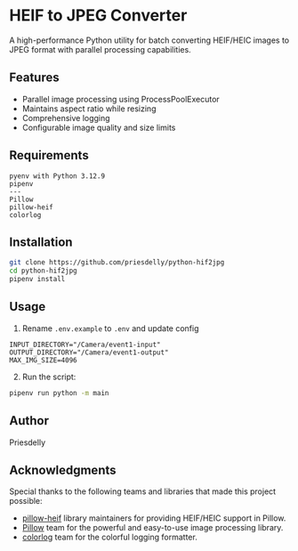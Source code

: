 # HEIF to JPEG Converter
A high-performance Python utility for batch converting HEIF/HEIC images to JPEG format with parallel processing capabilities.


## Features

- Parallel image processing using ProcessPoolExecutor
- Maintains aspect ratio while resizing
- Comprehensive logging
- Configurable image quality and size limits

## Requirements
``` plaintext
pyenv with Python 3.12.9
pipenv
---
Pillow
pillow-heif
colorlog
```

## Installation
```bash
git clone https://github.com/priesdelly/python-hif2jpg
cd python-hif2jpg
pipenv install
```

## Usage

1. Rename `.env.example` to `.env` and update config
```env
INPUT_DIRECTORY="/Camera/event1-input"
OUTPUT_DIRECTORY="/Camera/event1-output"
MAX_IMG_SIZE=4096
```
2. Run the script:
```bash
pipenv run python -m main
```
## Author
Priesdelly

## Acknowledgments
Special thanks to the following teams and libraries that made this project possible:

- [pillow-heif](https://github.com/bigcat88/pillow_heif) library maintainers for providing HEIF/HEIC support in Pillow.
- [Pillow](https://github.com/python-pillow/Pillow) team for the powerful and easy-to-use image processing library.
- [colorlog](https://github.com/borntyping/python-colorlog) team for the colorful logging formatter.